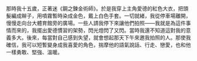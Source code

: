 那時我十五歲，正著迷《鋼之鍊金術師》。於是我穿上主角愛德的紅色大衣，把頭髮編成辮子，用噴霧暫時染成金色，戴上白色手套。一切就緒，我從停車場離開，慢慢走向台大體育館旁的廣場。一些人請我停下來讓他們拍照——我就是為這件事情而來的，我擺出愛德慣習的架勢，閃光燈閃了又閃。當時我還不知道這對我的意義多大。後來，每當對自己感到失望，就會想起那天下午來邀我拍照的人。那使我確信，我可以短暫變身成我喜愛的角色，揣摩他的語氣說話、行走、戀愛，也和他一樣勇敢、堅強、溫暖。